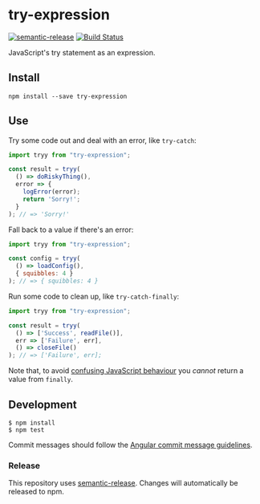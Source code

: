 # try-expression

[![semantic-release](https://img.shields.io/badge/%20%20%F0%9F%93%A6%F0%9F%9A%80-semantic--release-e10079.svg?style=flat-square)](https://github.com/semantic-release/semantic-release) [![Build Status](https://travis-ci.org/phuu/try-expression.svg?branch=master)](https://travis-ci.org/phuu/try-expression)

JavaScript's try statement as an expression.

## Install

```
npm install --save try-expression
```

## Use

Try some code out and deal with an error, like `try-catch`:

```js
import tryy from "try-expression";

const result = tryy(
  () => doRiskyThing(),
  error => {
    logError(error);
    return 'Sorry!';
  }
); // => 'Sorry!'
```

Fall back to a value if there's an error:

```js
import tryy from "try-expression";

const config = tryy(
  () => loadConfig(),
  { squibbles: 4 }
); // => { squibbles: 4 }
```

Run some code to clean up, like `try-catch-finally`:

```js
import tryy from "try-expression";

const result = tryy(
  () => ['Success', readFile()],
  err => ['Failure', err],
  () => closeFile()
); // => ['Failure', err];
```

Note that, to avoid [confusing JavaScript behaviour](http://eslint.org/docs/rules/no-unsafe-finally) you *cannot* return a value from `finally`.

## Development

```
$ npm install
$ npm test
```

Commit messages should follow the [Angular commit message guidelines](https://github.com/angular/angular.js/blob/master/CONTRIBUTING.md#commit).

### Release

This repository uses [semantic-release](https://github.com/semantic-release/semantic-release). Changes will automatically be released to npm.
